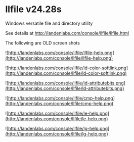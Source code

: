 # llfile v24.28s

Windows versatile file and directory utility

See details at http://landenlabs.com/console/llfile/llfile.html


The following are OLD screen shots 

![http://landenlabs.com/console/llfile/llfile-help.png](http://landenlabs.com/console/llfile/llfile-help.png)

![http://landenlabs.com/console/llfile/ld-color-softlink.png](http://landenlabs.com/console/llfile/ld-color-softlink.png)

![http://landenlabs.com/console/llfile/ld-attributebits.png](http://landenlabs.com/console/llfile/ld-attributebits.png)

![http://landenlabs.com/console/llfile/cmp-help.png](http://landenlabs.com/console/llfile/cmp-help.png)

![http://landenlabs.com/console/llfile/le-help.png](http://landenlabs.com/console/llfile/le-help.png)

![http://landenlabs.com/console/llfile/lg-help.png](http://landenlabs.com/console/llfile/lg-help.png)


